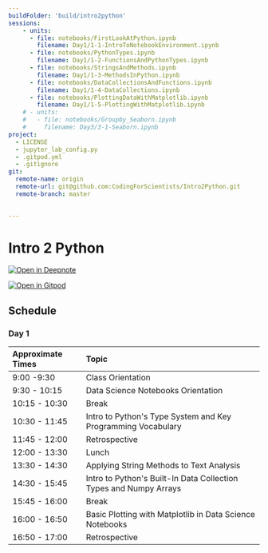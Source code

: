 ```yaml
---
buildFolder: 'build/intro2python'
sessions:
    - units:
      - file: notebooks/FirstLookAtPython.ipynb
        filename: Day1/1-1-IntroToNotebookEnvironment.ipynb
      - file: notebooks/PythonTypes.ipynb
        filename: Day1/1-2-FunctionsAndPythonTypes.ipynb
      - file: notebooks/StringsAndMethods.ipynb
        filename: Day1/1-3-MethodsInPython.ipynb        
      - file: notebooks/DataCollectionsAndFunctions.ipynb
        filename: Day1/1-4-DataCollections.ipynb
      - file: notebooks/PlottingDataWithMatplotlib.ipynb
        filename: Day1/1-5-PlottingWithMatplotlib.ipynb
    # - units:
    #   - file: notebooks/Groupby_Seaborn.ipynb
    #     filename: Day3/3-1-Seaborn.ipynb
project:
  - LICENSE
  - jupyter_lab_config.py
  - .gitpod.yml
  - .gitignore
git:
  remote-name: origin
  remote-url: git@github.com:CodingForScientists/Intro2Python.git
  remote-branch: master
  

---
```



# Intro 2 Python

[![Open in Deepnote](https://deepnote.com/buttons/launch-in-deepnote-small.svg)](https://www.deepnote.com/launch?template=data-science&url=https://github.com/CodingForScientists/Intro2Python)

[![Open in Gitpod](https://gitpod.io/button/open-in-gitpod.svg)](https://gitpod.io/#https://github.com/CodingForScientists/Intro2Python)

## Schedule

### Day 1

| Approximate Times | Topic |
| :--  | :--   |
| 9:00 -9:30 | Class Orientation |
| 9:30 - 10:15 | Data Science Notebooks Orientation |
| 10:15 - 10:30 | Break |
| 10:30 - 11:45 | Intro to Python's Type System and Key Programming Vocabulary |
| 11:45 - 12:00 | Retrospective |
| 12:00 - 13:30 | Lunch |
| 13:30 - 14:30 | Applying String Methods to Text Analysis |
| 14:30 - 15:45 | Intro to Python's Built-In Data Collection Types and Numpy Arrays |
| 15:45 - 16:00 | Break |
| 16:00 - 16:50 | Basic Plotting with Matplotlib in Data Science Notebooks |
| 16:50 - 17:00 | Retrospective |

